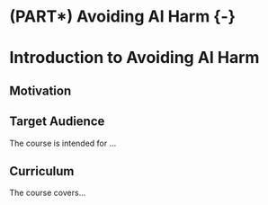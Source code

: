 
# (PART\*) Avoiding AI Harm {-}



# Introduction to Avoiding AI Harm


## Motivation


## Target Audience  

The course is intended for ...

## Curriculum  

The course covers...

